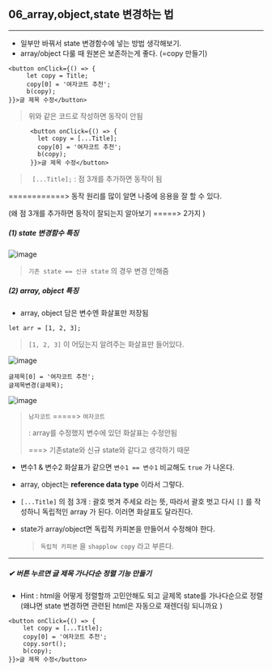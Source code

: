 ## 06_array,object,state 변경하는 법 

---

* 일부만 바꿔서 state 변경함수에 넣는 방법 생각해보기. 
* array/object 다룰 때 원본은 보존하는게 좋다. (=copy 만들기)

```react
<button onClick={() => {
     let copy = Title;
     copy[0] = '여자코트 추천';
     b(copy);
}}>글 제목 수정</button>
```

> 위와 같은 코드로 작성하면 동작이 안됨 

```react
      <button onClick={() => {
        let copy = [...Title];
        copy[0] = '여자코트 추천';
        b(copy);
      }}>글 제목 수정</button>
```

> ` [...Title];`  : 점 3개를 추가하면 동작이 됨 

============> 동작 원리를 많이 알면 나중에 응용을 잘 할 수 있다. 

(왜 점 3개를 추가하면 동작이 잘되는지 알아보기 =====> 2가지 )

##### (1)  state 변경함수 특징

![image](https://github.com/oiosu/React-PJT/assets/99783474/f82144ce-9818-4cef-91de-95d773a5e83c)

> `기존 state == 신규 state` 의 경우 변경 안해줌 

##### (2) array, object 특징 

* array, object 담은 변수엔 화살표만 저장됨 

```react
let arr = [1, 2, 3];
```

> `[1, 2, 3]` 이 어딨는지 알려주는 화살표만 들어있다. 

![image](https://github.com/oiosu/React-PJT/assets/99783474/8ea7033f-f569-4012-b86b-a3b70f86aca4)




```react
글제목[0] = '여자코트 추천';
글제목변경(글제목);
```

![image](https://github.com/oiosu/React-PJT/assets/99783474/cf4a1676-aac7-42c5-adf4-abecf0799951)


> `남자코트` =====> `여자코트`
>
> : array를 수정했지 변수에 있던 화살표는 수정안됨 
>
> ===> 기존state와 신규 state와 같다고 생각하기 때문



* 변수1 & 변수2 화살표가 같으면 `변수1 == 변수1` 비교해도 `true` 가 나온다.
* array, object는 **reference data type** 이라서 그렇다.

* `[...Title]` 의 점 3개 : 괄호 벗겨 주세요 라는 뜻, 따라서 괄호 벗고 다시 `[]` 를 작성하니 독립적인 array 가 된다. 이러면 화살표도 달라진다. 

* state가 array/object면 독립적 카피본을 만들어서 수정해야 한다.

  > `독립적 카피본` 을 `shapplow copy` 라고 부른다. 



---


##### ✔  버튼 누르면 글 제목 가나다순 정렬 기능 만들기 

* Hint : html을 어떻게 정렬할까 고민안해도 되고 글제목 state를 가나다순으로 정렬 (왜냐면 state 변경하면 관련된 html은 자동으로 재렌더링 되니까요 )

```react
<button onClick={() => {
    let copy = [...Title];
    copy[0] = '여자코트 추천';
    copy.sort();
    b(copy);
}}>글 제목 수정</button>
```
